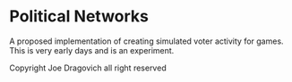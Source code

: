 # Political Networks
A proposed implementation of creating simulated voter activity for games. This is very early days and is an experiment. 

Copyright Joe Dragovich all right reserved
